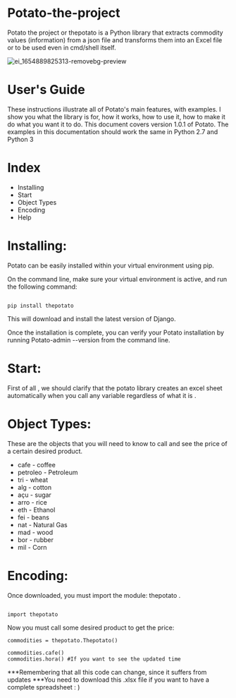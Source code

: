 # Potato-the-project
Potato the project or thepotato is a Python library that extracts commodity values ​​(information) from a json file and transforms them into an Excel file or to be used even in cmd/shell itself.

![ei_1654889825313-removebg-preview](https://user-images.githubusercontent.com/76263577/173142391-2a471818-28df-4d1b-af16-5f710f6fce7b.png)

# User's Guide  
These instructions illustrate all of Potato's main features, with examples. I show you what the library is for, how it works, how to use it, how to make it do what you want it to do. This document covers version 1.0.1 of Potato. The examples in this documentation should work the same in Python 2.7 and Python 3

# Index
- Installing  
- Start  
- Object Types  
- Encoding  
- Help  

# Installing:  
Potato can be easily installed within your virtual environment using pip.

On the command line, make sure your virtual environment is active, and run the following command:
```

pip install thepotato
```
This will download and install the latest version of Django.

Once the installation is complete, you can verify your Potato installation by running Potato-admin --version from the command line.

# Start:  
First of all , we should clarify that the potato library creates an excel sheet automatically when you call any variable regardless of what it is .

# Object Types:  
These are the objects that you will need to know to call and see the price of a certain desired product.

- cafe - coffee  
- petroleo - Petroleum  
- tri - wheat  
- alg - cotton  
- açu - sugar  
- arro - rice  
- eth - Ethanol  
- fei - beans  
- nat - Natural Gas  
- mad - wood  
- bor - rubber  
- mil - Corn

# Encoding:
Once downloaded, you must import the module: thepotato .
```

import thepotato
```
Now you must call some desired product to get the price:
```
commodities = thepotato.Thepotato()

commodities.cafe()
commodities.hora() #If you want to see the updated time
```
***Remembering that all this code can change, since it suffers from updates
***You need to download this .xlsx file if you want to have a complete spreadsheet : )
